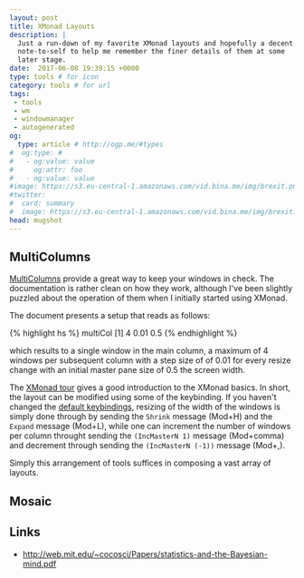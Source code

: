 ```yaml
---
layout: post
title: XMonad Layouts
description: |
  Just a run-down of my favorite XMonad layouts and hopefully a decent
  note-to-self to help me remember the finer details of them at some
  later stage.
date:  2017-06-08 19:39:15 +0000
type: tools # for icon
category: tools # for url
tags:
 - tools
 - wm
 - windowmanager
 - autogenerated
og:
  type: article # http://ogp.me/#types
#  og:type: # 
#   - og:value: value
#     og:attr: foo
#   - og:value: value
#image: https://s3.eu-central-1.amazonaws.com/vid.bina.me/img/brexit.png
#twitter:
#  card: summary
#  image: https://s3.eu-central-1.amazonaws.com/vid.bina.me/img/brexit.png
head: mugshot
---
```


## MultiColumns

[MultiColumns](https://hackage.haskell.org/package/xmonad-contrib-0.13/docs/XMonad-Layout-MultiColumns.html)
provide a great way to keep your windows in check. The documentation is rather
clean on how they work, although I've been slightly puzzled about the operation
of them when I initially started using XMonad.

The document presents a setup that reads as follows:

{% highlight hs %}
multiCol [1] 4 0.01 0.5
{% endhighlight %}

which results to a single window in the main column, a maximum of 4 windows per
subsequent column with a step size of of 0.01 for every resize change with an
initial master pane size of 0.5 the screen width.

The [XMonad tour](http://xmonad.org/tour.html) gives a good introduction to the
XMonad basics. In short, the layout can be modified using some of the 
keybinding. If you haven't changed the [default keybindings](https://github.com/xmonad/xmonad/blob/3897cab7c9b708446a4a6f6bb2918a3c07c31f08/src/XMonad/Config.hs#L185), resizing of
the width of the windows is simply done through by sending the `Shrink` message
(Mod+H) and the `Expand` message (Mod+L), while one can increment the number of
windows per column throught sending the `(IncMasterN 1)` message (Mod+comma)
and decrement through sending the `(IncMasterN (-1))` message (Mod+,).

Simply this arrangement of tools suffices in composing a vast array of layouts.

## Mosaic


## Links

- http://web.mit.edu/~cocosci/Papers/statistics-and-the-Bayesian-mind.pdf
